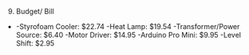 9. Budget/ Bill
<ul>
<li>

-Styrofoam Cooler: $22.74
-Heat Lamp: $19.54
-Transformer/Power Source: $6.40
-Motor Driver: $14.95
-Arduino Pro Mini: $9.95
-Level Shift: $2.95

</li>
</ul>
